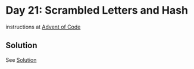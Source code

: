 # Day 21: Scrambled Letters and Hash

instructions at [Advent of Code](http://adventofcode.com/2016/day/21)

## Solution
See [Solution](./Main.hs)
